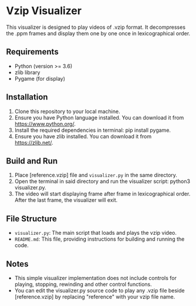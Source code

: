 # Vzip Visualizer

This visualizer is designed to play videos of .vzip format. It decompresses the .ppm frames and display them one by one once in lexicographical order.

## Requirements
- Python (version >= 3.6)
- zlib library
- Pygame (for display)

## Installation
1. Clone this repository to your local machine.
2. Ensure you have Python language installed. You can download it from https://www.python.org/.
3. Install the required dependencies in terminal: pip install pygame.
4. Ensure you have zlib installed. You can download it from https://zlib.net/.

## Build and Run
1. Place [reference.vzip] file and `visualizer.py` in the same directory.
2. Open the terminal in said directory and run the visualizer script: python3 visualizer.py.
3. The video will start displaying frame after frame in lexicographical order. After the last frame, the visualizer will exit.

## File Structure
- `visualizer.py`: The main script that loads and plays the vzip video.
- `README.md`: This file, providing instructions for building and running the code.

## Notes
- This simple visualizer implementation does not include controls for playing, stopping, rewinding and other control functions.
- You can edit the visualizer.py source code to play any .vzip file beside [reference.vzip] by replacing "reference" with your vzip file name.
